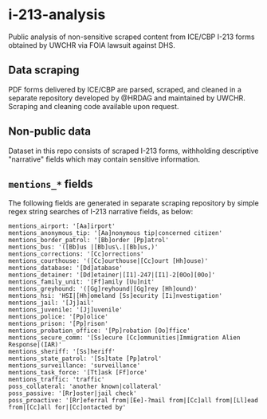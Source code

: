 #  i-213-analysis

Public analysis of non-sensitive scraped content from ICE/CBP I-213 forms obtained by UWCHR via FOIA lawsuit against DHS.

## Data scraping

PDF forms delivered by ICE/CBP are parsed, scraped, and cleaned in a separate repository developed by @HRDAG and maintained by UWCHR. Scraping and cleaning code available upon request.

## Non-public data

Dataset in this repo consists of scraped I-213 forms, withholding descriptive "narrative" fields which may contain sensitive information.

## `mentions_*` fields

The following fields are generated in separate scraping repository by simple regex string searches of I-213 narrative fields, as below:

```
mentions_airport: '[Aa]irport'
mentions_anonymous_tip: '[Aa]nonymous tip|concerned citizen'
mentions_border_patrol: '[Bb]order [Pp]atrol'
mentions_bus: '([Bb]us |[Bb]us\.|[Bb]us,)'
mentions_corrections: '[Cc]orrections'
mentions_courthouse: '([Cc]ourthouse|[Cc]ourt [Hh]ouse)'
mentions_database: '[Dd]atabase'
mentions_detainer: '[Dd]etainer|[I1]-247|[I1]-2[0Oo][0Oo]'
mentions_family_unit: '[Ff]amily [Uu]nit'
mentions_greyhound: '([Gg]reyhound|[Gg]rey [Hh]ound)'
mentions_hsi: 'HSI|[Hh]omeland [Ss]ecurity [Ii]nvestigation'
mentions_jail: '[Jj]ail'
mentions_juvenile: '[Jj]uvenile'
mentions_police: '[Pp]olice'
mentions_prison: '[Pp]rison'
mentions_probation_office: '[Pp]robation [Oo]ffice'
mentions_secure_comm: '[Ss]ecure [Cc]ommunities|Immigration Alien Response|(IAR)'
mentions_sheriff: '[Ss]heriff'
mentions_state_patrol: '[Ss]tate [Pp]atrol'
mentions_surveillance: 'surveillance'
mentions_task_force: '[Tt]ask [Ff]orce'
mentions_traffic: 'traffic'
poss_collateral: 'another known|collateral'
poss_passive: '[Rr]oster|jail check' 
poss_proactive: '[Rr]eferral from|[Ee]-?mail from|[Cc]all from|[Ll]ead from|[Cc]all for|[Cc]ontacted by'
```